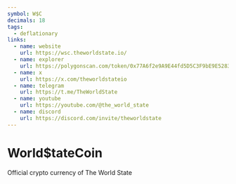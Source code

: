 ```yaml
---
symbol: W$C
decimals: 18
tags:
  - deflationary
links:
  - name: website
    url: https://wsc.theworldstate.io/
  - name: explorer
    url: https://polygonscan.com/token/0x77A6f2e9A9E44fd5D5C3F9bE9E52831fC1C3C0A0
  - name: x
    url: https://x.com/theworldstateio
  - name: telegram
    url: https://t.me/TheWorldState
  - name: youtube
    url: https://youtube.com/@the_world_state
  - name: discord
    url: https://discord.com/invite/theworldstate
---
```


# World$tateCoin

Official crypto currency of The World State
